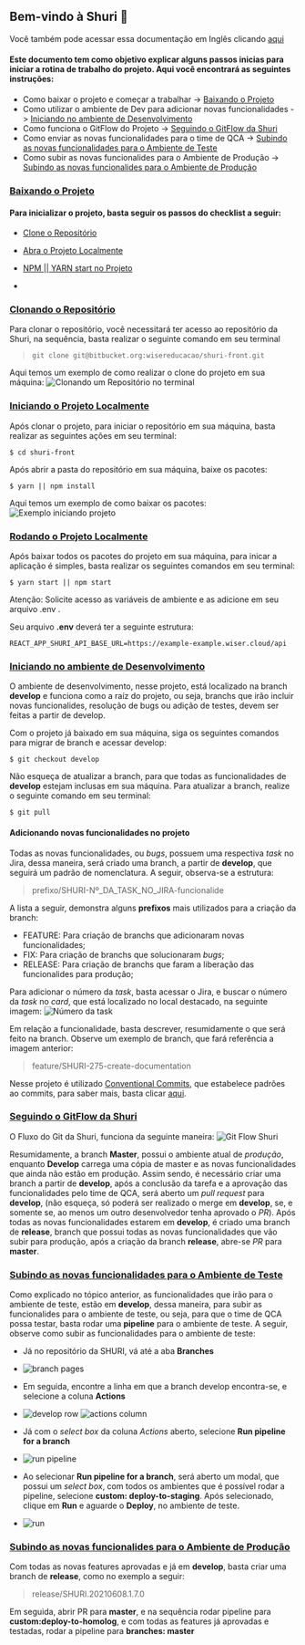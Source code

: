 ## Bem-vindo à Shuri :rocket:
Você também pode acessar essa documentação em Inglês clicando [aqui](readmeEN.md)

#### Este documento tem como objetivo explicar alguns passos inicias para iniciar  a rotina de trabalho  do projeto. Aqui você encontrará as seguintes instruções:

  - Como baixar o projeto e começar a trabalhar -> [Baixando o Projeto](#baixando-o-projeto)
  - Como utilizar o ambiente de Dev para adicionar novas funcionalidades  -> [Iniciando no ambiente de Desenvolvimento](#iniciando-no-ambiente-de-desenvolvimento)
  - Como funciona o GitFlow do Projeto -> [Seguindo o GitFlow da Shuri](#seguindo-o-gitflow-da-shuri)
  - Como enviar as novas funcionalidades para o time de QCA -> [Subindo as novas funcionalidades para o Ambiente de Teste](#subindo-para-teste)
  - Como subir as novas funcionalides para o Ambiente de Produção -> [Subindo as novas funcionalides para o Ambiente de Produção](#subindo-para-prod)



### [Baixando o Projeto](#baixando-o-projeto)


#### Para inicializar o projeto, basta seguir os passos do checklist a seguir:
  - [Clone o Repositório](#clonando-o-repo)
  - [Abra o Projeto Localmente](#abrindo-o-projeto)
  - [NPM || YARN start no Projeto](#rodando-o-projeto)

-
### [Clonando o Repositório](#clonando-o-repo)


Para clonar o repositório, você necessitará ter acesso ao repositório da Shuri, na sequência, basta realizar o seguinte comando
em seu terminal



>     git clone git@bitbucket.org:wisereducacao/shuri-front.git

Aqui temos um exemplo de como realizar o clone do projeto em sua máquina:
![Clonando um Repositório no terminal](https://i.ibb.co/cwNt09Q/clone.png)




### [Iniciando o Projeto Localmente](#abrindo-o-projeto)
   Após clonar o projeto, para iniciar o repositório em sua máquina, basta realizar as seguintes ações em seu terminal:

```
$ cd shuri-front
```
Após abrir a pasta do repositório em sua máquina, baixe os pacotes:

    $ yarn || npm install

Aqui temos um exemplo de como baixar os pacotes:
![Exemplo iniciando projeto](https://i.ibb.co/cL2YZ2M/yarninstall.png)




### [Rodando o Projeto Localmente](#rodando-o-projeto)
Após baixar todos os pacotes do projeto em sua máquina, para inicar a aplicação é simples, basta realizar os seguintes comandos em seu terminal:


    $ yarn start || npm start


Atenção: Solicite acesso as variáveis de ambiente e as adicione em seu arquivo .env .


Seu arquivo **.env** deverá ter a seguinte estrutura:

    REACT_APP_SHURI_API_BASE_URL=https://example-example.wiser.cloud/api




### [Iniciando no ambiente de Desenvolvimento](#iniciando-no-ambiente-de-desenvolvimento)

O ambiente de desenvolvimento, nesse projeto, está localizado na branch **develop** e funciona como a raíz do projeto, ou seja, branchs  que irão incluir novas funcionalides, resolução de bugs ou adição de testes, devem ser feitas a partir de develop.

Com o projeto já baixado em sua máquina, siga os seguintes comandos para migrar de branch e acessar develop:

    $ git checkout develop

Não esqueça de atualizar a branch, para que todas as funcionalidades de **develop** estejam inclusas em sua máquina. Para atualizar a branch, realize o seguinte comando em seu terminal:

    $ git pull


#### Adicionando novas funcionalidades no projeto
Todas as novas funcionalidades, ou *bugs*, possuem uma respectiva *task* no Jira, dessa maneira, será criado uma branch, a partir de **develop**, que seguirá um padrão de nomenclatura. A seguir, observa-se a estrutura:


> prefixo/SHURI-Nº_DA_TASK_NO_JIRA-funcionalide

A lista a seguir, demonstra alguns **prefixos** mais utilizados para a criação da branch:

 - FEATURE: Para criação de branchs que adicionaram novas funcionalidades;
 - FIX: Para criação de branchs que solucionaram *bugs*;
 - RELEASE: Para criação de branchs que faram a liberação das funcionalides para produção;

 Para adicionar o número da *task*, basta acessar o Jira, e buscar o número da *task* no *card*, que está localizado no local destacado, na seguinte imagem:
 ![Número da task](https://i.ibb.co/85J7TJ7/exemplo-jira.png)

Em relação a funcionalidade, basta descrever, resumidamente o que será feito na branch.
Observe um exemplo de branch, que fará referência a imagem anterior:

> feature/SHURI-275-create-documentation

Nesse projeto é utilizado [Conventional Commits](https://www.conventionalcommits.org/pt-br/v1.0.0-beta.4/), que estabelece padrões ao commits, para saber mais, basta clicar [aqui](https://www.conventionalcommits.org/pt-br/v1.0.0-beta.4/).

###  [Seguindo o GitFlow da Shuri](#seguindo-o-gitflow-da-shuri)
O Fluxo do Git da Shuri, funciona da seguinte maneira:
![Git Flow Shuri](https://i.ibb.co/bLz8Qwt/gitFlow.png)

Resumidamente, a branch **Master**, possui o ambiente atual de *produção*, enquanto **Develop** carrega uma cópia de master e as novas funcionalidades que ainda não estão em produção. Assim sendo, é necessário criar uma branch a partir de **develop**, após a conclusão da tarefa e a aprovação das funcionalidades pelo time de QCA, será aberto um *pull request* para **develop**, (não esqueça, só poderá ser realizado o merge em **develop**, se, e somente se, ao menos um outro desenvolvedor tenha aprovado o *PR*). Após todas as novas funcionalidades estarem em **develop**, é criado uma branch de **release**, branch que possui todas as novas funcionalidades que vão subir para produção, após a criação da branch **release**, abre-se *PR* para **master**.

### [Subindo as novas funcionalidades para o Ambiente de Teste](#subindo-para-teste)

Como explicado no tópico anterior, as funcionalidades que irão para o ambiente de teste, estão em **develop**, dessa maneira, para subir as funcionalides para o ambiente de teste, ou seja, para que o time de QCA possa testar, basta rodar uma **pipeline** para o ambiente de teste. A seguir, observe como subir as funcionalidades para o ambiente de teste:

 - Já no repositório da SHURI, vá até a aba **Branches**
 - ![branch pages](https://i.ibb.co/0JJmdn6/branchspage.png)

 - Em seguida, encontre a linha em que a branch develop encontra-se, e selecione a coluna **Actions**
 - ![develop row](https://i.ibb.co/MV72QBs/develop.png)
![actions column](https://i.ibb.co/7R5TXM2/actions.png)

 - Já com o *select box* da coluna *Actions* aberto, selecione **Run pipeline for a branch**
 - ![run pipeline](https://i.ibb.co/sRXZK5Y/actions-1.png)

 - Ao selecionar **Run pipeline for a branch**, será aberto um modal,  que possui um *select box*, com todos os ambientes que é possível rodar a pipeline, selecione **custom: deploy-to-staging**. Após selecionado, clique em **Run** e aguarde o **Deploy**, no ambiente de teste.
 - ![run](https://i.ibb.co/0Qtwkdf/deploy-staging.png)


### [Subindo as novas funcionalides para o Ambiente de Produção](#subindo-para-prod)

Com todas as novas features aprovadas e já em **develop**, basta criar uma branch de **release**, como no exemplo a seguir:

> release/SHURI.20210608.1.7.0

Em seguida, abrir PR para **master**, e na sequência rodar pipeline para **custom:deploy-to-homolog**, e com todas as features já aprovadas e testadas, rodar a pipeline para **branches: master**
